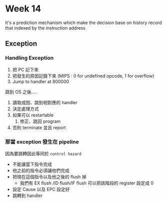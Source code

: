 # Week 14

It's a prediction mechanism which make the decision base on history record that indexed by the instruction address

## Exception

### Handling Exception

1. 把 PC 記下來
2. 把發生的原因記錄下來 (MIPS : 0 for undefined opcode, 1 for overflow)
3. Jump to handler at 800000

跳到 OS 之後.....

1. 讀取成因、跳到相對應的 handler
2. 決定處理方式
3. 如果可以 restartable
   1. 修正、跳回 program
4. 否則 terminate 並且 report

### 那當 exception 發生在 pipeline

因為要跳轉因此等同於 `control hazard`

- 不能讓當下指令完成
- 他之前的指令必須讓他們完成
- 把現在這個指令以及他之後的 flush 掉
  - 我們有 EX flush /ID flush/IF flush 可以把該階段的 register 設定成 0
- 設定 Cause 以及 EPC 設定好
- 跳轉到 handler
